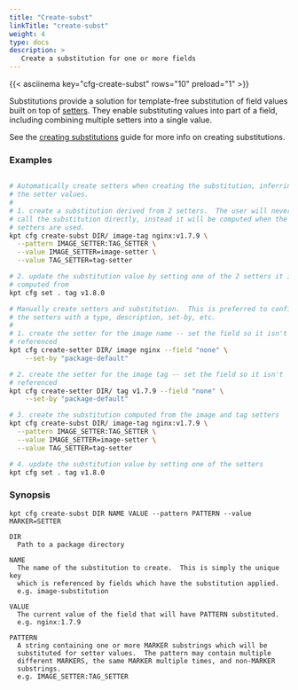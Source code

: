 ```yaml
---
title: "Create-subst"
linkTitle: "create-subst"
weight: 4
type: docs
description: >
   Create a substitution for one or more fields
---
```

<!--mdtogo:Short
    Create a substitution for one or more fields
-->

{{< asciinema key="cfg-create-subst" rows="10" preload="1" >}}

Substitutions provide a solution for template-free substitution of field values
built on top of [setters].  They enable substituting values into part of a
field, including combining multiple setters into a single value.

See the [creating substitutions] guide for more info on creating
substitutions.

### Examples
<!--mdtogo:Examples-->
```sh

# Automatically create setters when creating the substitution, inferring
# the setter values.
#
# 1. create a substitution derived from 2 setters.  The user will never
# call the substitution directly, instead it will be computed when the
# setters are used.
kpt cfg create-subst DIR/ image-tag nginx:v1.7.9 \
  --pattern IMAGE_SETTER:TAG_SETTER \
  --value IMAGE_SETTER=image-setter \
  --value TAG_SETTER=tag-setter

# 2. update the substitution value by setting one of the 2 setters it is
# computed from
kpt cfg set . tag v1.8.0

# Manually create setters and substitution.  This is preferred to configure
# the setters with a type, description, set-by, etc.
#
# 1. create the setter for the image name -- set the field so it isn't
# referenced
kpt cfg create-setter DIR/ image nginx --field "none" \
    --set-by "package-default"

# 2. create the setter for the image tag -- set the field so it isn't
# referenced
kpt cfg create-setter DIR/ tag v1.7.9 --field "none" \
    --set-by "package-default"

# 3. create the substitution computed from the image and tag setters
kpt cfg create-subst DIR/ image-tag nginx:v1.7.9 \
  --pattern IMAGE_SETTER:TAG_SETTER \
  --value IMAGE_SETTER=image-setter \
  --value TAG_SETTER=tag-setter

# 4. update the substitution value by setting one of the setters
kpt cfg set . tag v1.8.0
```
<!--mdtogo-->

### Synopsis
<!--mdtogo:Long-->
```
kpt cfg create-subst DIR NAME VALUE --pattern PATTERN --value MARKER=SETTER

DIR
  Path to a package directory

NAME
  The name of the substitution to create.  This is simply the unique key
  which is referenced by fields which have the substitution applied.
  e.g. image-substitution

VALUE
  The current value of the field that will have PATTERN substituted.
  e.g. nginx:1.7.9

PATTERN
  A string containing one or more MARKER substrings which will be
  substituted for setter values.  The pattern may contain multiple
  different MARKERS, the same MARKER multiple times, and non-MARKER
  substrings.
  e.g. IMAGE_SETTER:TAG_SETTER
```
<!--mdtogo-->

[setters]: ../create-setter
[creating substitutions]: ../../../guides/producer/substitutions
